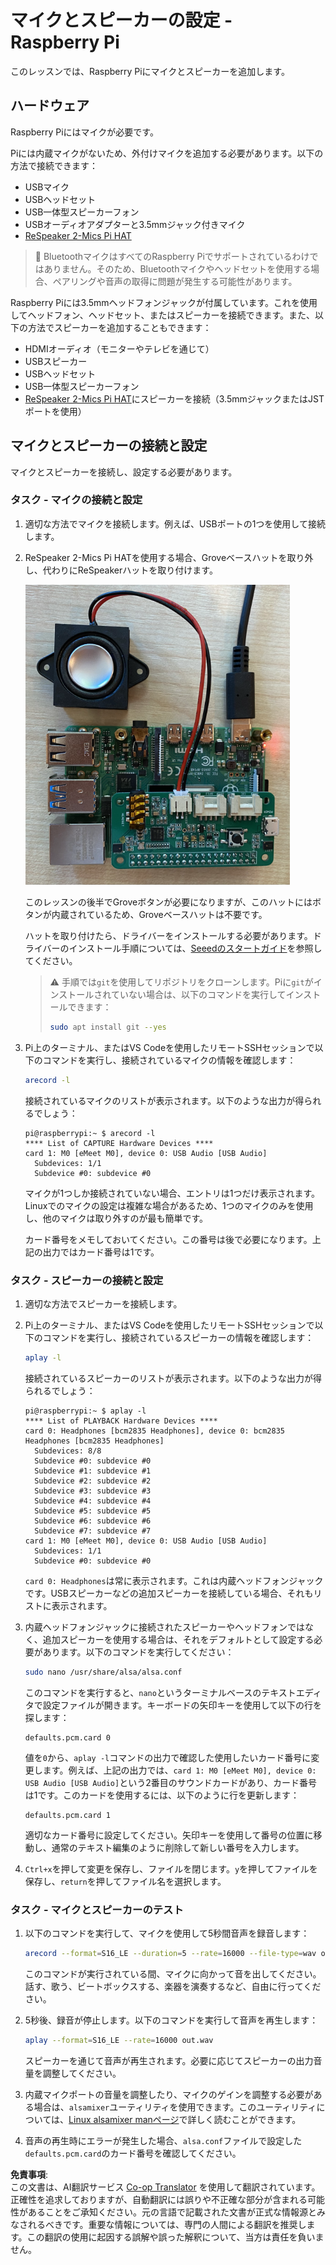 <!--
CO_OP_TRANSLATOR_METADATA:
{
  "original_hash": "7e45d884493c5222348b43fbc4481b6a",
  "translation_date": "2025-08-25T00:31:03+00:00",
  "source_file": "6-consumer/lessons/1-speech-recognition/pi-microphone.md",
  "language_code": "ja"
}
-->
# マイクとスピーカーの設定 - Raspberry Pi

このレッスンでは、Raspberry Piにマイクとスピーカーを追加します。

## ハードウェア

Raspberry Piにはマイクが必要です。

Piには内蔵マイクがないため、外付けマイクを追加する必要があります。以下の方法で接続できます：

* USBマイク
* USBヘッドセット
* USB一体型スピーカーフォン
* USBオーディオアダプターと3.5mmジャック付きマイク
* [ReSpeaker 2-Mics Pi HAT](https://www.seeedstudio.com/ReSpeaker-2-Mics-Pi-HAT.html)

> 💁 BluetoothマイクはすべてのRaspberry Piでサポートされているわけではありません。そのため、Bluetoothマイクやヘッドセットを使用する場合、ペアリングや音声の取得に問題が発生する可能性があります。

Raspberry Piには3.5mmヘッドフォンジャックが付属しています。これを使用してヘッドフォン、ヘッドセット、またはスピーカーを接続できます。また、以下の方法でスピーカーを追加することもできます：

* HDMIオーディオ（モニターやテレビを通じて）
* USBスピーカー
* USBヘッドセット
* USB一体型スピーカーフォン
* [ReSpeaker 2-Mics Pi HAT](https://www.seeedstudio.com/ReSpeaker-2-Mics-Pi-HAT.html)にスピーカーを接続（3.5mmジャックまたはJSTポートを使用）

## マイクとスピーカーの接続と設定

マイクとスピーカーを接続し、設定する必要があります。

### タスク - マイクの接続と設定

1. 適切な方法でマイクを接続します。例えば、USBポートの1つを使用して接続します。

1. ReSpeaker 2-Mics Pi HATを使用する場合、Groveベースハットを取り外し、代わりにReSpeakerハットを取り付けます。

    ![ReSpeakerハットを装着したRaspberry Pi](../../../../../translated_images/pi-respeaker-hat.f00fabe7dd039a93e2e0aa0fc946c9af0c6a9eb17c32fa1ca097fb4e384f69f0.ja.png)

    このレッスンの後半でGroveボタンが必要になりますが、このハットにはボタンが内蔵されているため、Groveベースハットは不要です。

    ハットを取り付けたら、ドライバーをインストールする必要があります。ドライバーのインストール手順については、[Seeedのスタートガイド](https://wiki.seeedstudio.com/ReSpeaker_2_Mics_Pi_HAT_Raspberry/#getting-started)を参照してください。

    > ⚠️ 手順では`git`を使用してリポジトリをクローンします。Piに`git`がインストールされていない場合は、以下のコマンドを実行してインストールできます：
    >
    > ```sh
    > sudo apt install git --yes
    > ```

1. Pi上のターミナル、またはVS Codeを使用したリモートSSHセッションで以下のコマンドを実行し、接続されているマイクの情報を確認します：

    ```sh
    arecord -l
    ```

    接続されているマイクのリストが表示されます。以下のような出力が得られるでしょう：

    ```output
    pi@raspberrypi:~ $ arecord -l
    **** List of CAPTURE Hardware Devices ****
    card 1: M0 [eMeet M0], device 0: USB Audio [USB Audio]
      Subdevices: 1/1
      Subdevice #0: subdevice #0
    ```

    マイクが1つしか接続されていない場合、エントリは1つだけ表示されます。Linuxでのマイクの設定は複雑な場合があるため、1つのマイクのみを使用し、他のマイクは取り外すのが最も簡単です。

    カード番号をメモしておいてください。この番号は後で必要になります。上記の出力ではカード番号は1です。

### タスク - スピーカーの接続と設定

1. 適切な方法でスピーカーを接続します。

1. Pi上のターミナル、またはVS Codeを使用したリモートSSHセッションで以下のコマンドを実行し、接続されているスピーカーの情報を確認します：

    ```sh
    aplay -l
    ```

    接続されているスピーカーのリストが表示されます。以下のような出力が得られるでしょう：

    ```output
    pi@raspberrypi:~ $ aplay -l
    **** List of PLAYBACK Hardware Devices ****
    card 0: Headphones [bcm2835 Headphones], device 0: bcm2835 Headphones [bcm2835 Headphones]
      Subdevices: 8/8
      Subdevice #0: subdevice #0
      Subdevice #1: subdevice #1
      Subdevice #2: subdevice #2
      Subdevice #3: subdevice #3
      Subdevice #4: subdevice #4
      Subdevice #5: subdevice #5
      Subdevice #6: subdevice #6
      Subdevice #7: subdevice #7
    card 1: M0 [eMeet M0], device 0: USB Audio [USB Audio]
      Subdevices: 1/1
      Subdevice #0: subdevice #0
    ```

    `card 0: Headphones`は常に表示されます。これは内蔵ヘッドフォンジャックです。USBスピーカーなどの追加スピーカーを接続している場合、それもリストに表示されます。

1. 内蔵ヘッドフォンジャックに接続されたスピーカーやヘッドフォンではなく、追加スピーカーを使用する場合は、それをデフォルトとして設定する必要があります。以下のコマンドを実行してください：

    ```sh
    sudo nano /usr/share/alsa/alsa.conf
    ```

    このコマンドを実行すると、`nano`というターミナルベースのテキストエディタで設定ファイルが開きます。キーボードの矢印キーを使用して以下の行を探します：

    ```output
    defaults.pcm.card 0
    ```

    値を`0`から、`aplay -l`コマンドの出力で確認した使用したいカード番号に変更します。例えば、上記の出力では、`card 1: M0 [eMeet M0], device 0: USB Audio [USB Audio]`という2番目のサウンドカードがあり、カード番号は1です。このカードを使用するには、以下のように行を更新します：

    ```output
    defaults.pcm.card 1
    ```

    適切なカード番号に設定してください。矢印キーを使用して番号の位置に移動し、通常のテキスト編集のように削除して新しい番号を入力します。

1. `Ctrl+x`を押して変更を保存し、ファイルを閉じます。`y`を押してファイルを保存し、`return`を押してファイル名を選択します。

### タスク - マイクとスピーカーのテスト

1. 以下のコマンドを実行して、マイクを使用して5秒間音声を録音します：

    ```sh
    arecord --format=S16_LE --duration=5 --rate=16000 --file-type=wav out.wav
    ```

    このコマンドが実行されている間、マイクに向かって音を出してください。話す、歌う、ビートボックスする、楽器を演奏するなど、自由に行ってください。

1. 5秒後、録音が停止します。以下のコマンドを実行して音声を再生します：

    ```sh
    aplay --format=S16_LE --rate=16000 out.wav
    ```

    スピーカーを通じて音声が再生されます。必要に応じてスピーカーの出力音量を調整してください。

1. 内蔵マイクポートの音量を調整したり、マイクのゲインを調整する必要がある場合は、`alsamixer`ユーティリティを使用できます。このユーティリティについては、[Linux alsamixer manページ](https://linux.die.net/man/1/alsamixer)で詳しく読むことができます。

1. 音声の再生時にエラーが発生した場合、`alsa.conf`ファイルで設定した`defaults.pcm.card`のカード番号を確認してください。

**免責事項**:  
この文書は、AI翻訳サービス [Co-op Translator](https://github.com/Azure/co-op-translator) を使用して翻訳されています。正確性を追求しておりますが、自動翻訳には誤りや不正確な部分が含まれる可能性があることをご承知ください。元の言語で記載された文書が正式な情報源とみなされるべきです。重要な情報については、専門の人間による翻訳を推奨します。この翻訳の使用に起因する誤解や誤った解釈について、当方は責任を負いません。